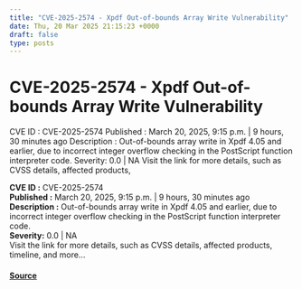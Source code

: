 ```yaml
---
title: "CVE-2025-2574 - Xpdf Out-of-bounds Array Write Vulnerability"
date: Thu, 20 Mar 2025 21:15:23 +0000
draft: false
type: posts
---
```

# CVE-2025-2574 - Xpdf Out-of-bounds Array Write Vulnerability





 CVE ID : CVE-2025-2574 Published : March 20, 2025, 9:15 p.m. | 9 hours, 30 minutes ago Description : Out-of-bounds array write in Xpdf 4.05 and earlier, due to incorrect integer overflow checking in the PostScript function interpreter code. Severity: 0.0 | NA Visit the link for more details, such as CVSS details, affected products,

**CVE ID :** CVE-2025-2574  
**Published :** March 20, 2025, 9:15 p.m. | 9 hours, 30 minutes ago  
**Description :** Out-of-bounds array write in Xpdf 4.05 and earlier, due to incorrect integer overflow checking in the PostScript function interpreter code.  
**Severity:** 0.0 | NA  
Visit the link for more details, such as CVSS details, affected products, timeline, and more...

#### [Source](https://cvefeed.io/vuln/detail/CVE-2025-2574)

